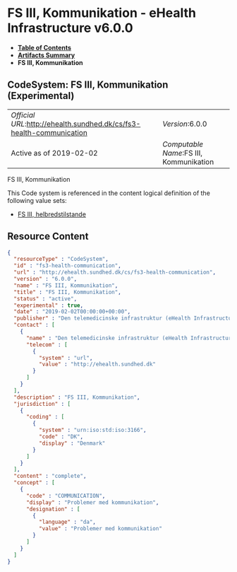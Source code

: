 # FS III, Kommunikation - eHealth Infrastructure v6.0.0

* [**Table of Contents**](toc.md)
* [**Artifacts Summary**](artifacts.md)
* **FS III, Kommunikation**

## CodeSystem: FS III, Kommunikation (Experimental) 

| | |
| :--- | :--- |
| *Official URL*:http://ehealth.sundhed.dk/cs/fs3-health-communication | *Version*:6.0.0 |
| Active as of 2019-02-02 | *Computable Name*:FS III, Kommunikation |

 
FS III, Kommunikation 

 This Code system is referenced in the content logical definition of the following value sets: 

* [FS III, helbredstilstande](ValueSet-fs3-health.md)



## Resource Content

```json
{
  "resourceType" : "CodeSystem",
  "id" : "fs3-health-communication",
  "url" : "http://ehealth.sundhed.dk/cs/fs3-health-communication",
  "version" : "6.0.0",
  "name" : "FS III, Kommunikation",
  "title" : "FS III, Kommunikation",
  "status" : "active",
  "experimental" : true,
  "date" : "2019-02-02T00:00:00+00:00",
  "publisher" : "Den telemedicinske infrastruktur (eHealth Infrastructure)",
  "contact" : [
    {
      "name" : "Den telemedicinske infrastruktur (eHealth Infrastructure)",
      "telecom" : [
        {
          "system" : "url",
          "value" : "http://ehealth.sundhed.dk"
        }
      ]
    }
  ],
  "description" : "FS III, Kommunikation",
  "jurisdiction" : [
    {
      "coding" : [
        {
          "system" : "urn:iso:std:iso:3166",
          "code" : "DK",
          "display" : "Denmark"
        }
      ]
    }
  ],
  "content" : "complete",
  "concept" : [
    {
      "code" : "COMMUNICATION",
      "display" : "Problemer med kommunikation",
      "designation" : [
        {
          "language" : "da",
          "value" : "Problemer med kommunikation"
        }
      ]
    }
  ]
}

```
